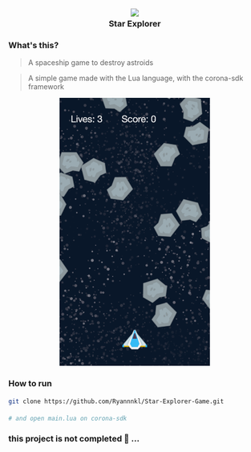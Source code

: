 <h3 align="center">
  <img src="https://coronalabs.com/wordpress/wp-content/uploads/2018/07/orange_vertikal_RGB.png" width="164">
  <br/>
  <b>Star Explorer</b>
</h3>

### What's this?

> A spaceship game to destroy astroids

> A simple game made with the Lua language, with the corona-sdk framework

<p align="center">
  <img src="./screens/image.png" width="300"/>
</p>

### How to run

```bash
git clone https://github.com/Ryannnkl/Star-Explorer-Game.git

# and open main.lua on corona-sdk
```

### this project is not completed :construction: ...
